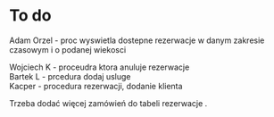 # To do

Adam Orzel - proc wyswietla dostepne rezerwacje w danym zakresie czasowym i o podanej wiekosci  

Wojciech K - proceudra ktora anuluje rezerwacje  
Bartek L - prcedura dodaj usluge  
Kacper - procedura rezerwacji, dodanie klienta  
  

Trzeba dodać więcej zamówień do tabeli rezerwacje .